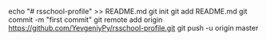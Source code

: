 echo "# rsschool-profile" >> README.md
git init
git add README.md
git commit -m "first commit"
git remote add origin https://github.com/YevgeniyPy/rsschool-profile.git
git push -u origin master
